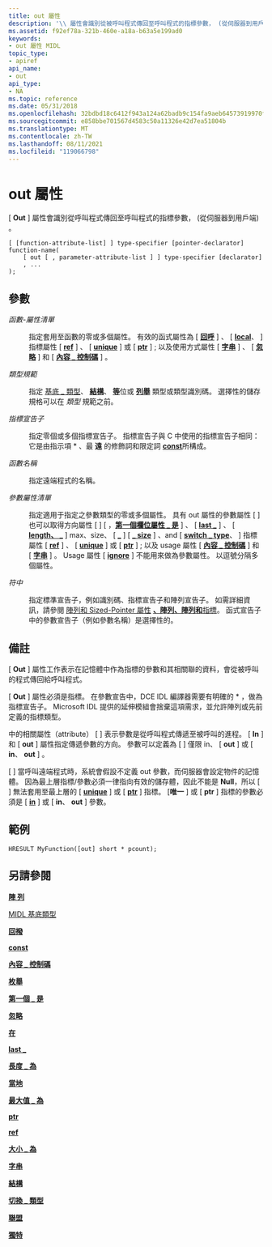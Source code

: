 ```yaml
---
title: out 屬性
description: '\\ 屬性會識別從被呼叫程式傳回至呼叫程式的指標參數， (從伺服器到用戶端) 。'
ms.assetid: f92ef78a-321b-460e-a18a-b63a5e199ad0
keywords:
- out 屬性 MIDL
topic_type:
- apiref
api_name:
- out
api_type:
- NA
ms.topic: reference
ms.date: 05/31/2018
ms.openlocfilehash: 32bdbd18c6412f943a124a62badb9c154fa9aeb64573919970ffc1dc4af17798
ms.sourcegitcommit: e858bbe701567d4583c50a11326e42d7ea51804b
ms.translationtype: MT
ms.contentlocale: zh-TW
ms.lasthandoff: 08/11/2021
ms.locfileid: "119066798"
---
```

# <a name="out-attribute"></a>out 屬性

\[ **Out** \] 屬性會識別從呼叫程式傳回至呼叫程式的指標參數， (從伺服器到用戶端) 。

``` syntax
[ [function-attribute-list] ] type-specifier [pointer-declarator] function-name(
    [ out [ , parameter-attribute-list ] ] type-specifier [declarator]
    , ...
);
```

## <a name="parameters"></a>參數

<dl> <dt>

*函數-屬性清單* 
</dt> <dd>

指定套用至函數的零或多個屬性。 有效的函式屬性為 \[ [**回呼**](callback.md) \] 、 \[ [**local**](local.md)、 \] 指標屬性 \[ [**ref**](ref.md) \] 、 \[ [**unique**](unique.md) \] 或 \[ [**ptr**](ptr.md) \] ; 以及使用方式屬性 \[ [**字串**](string.md) \] 、 \[ [**忽略**](ignore.md) \] 和 \[ [**內容 \_ 控制碼**](context-handle.md) \] 。

</dd> <dt>

*類型規範* 
</dt> <dd>

指定 [基底 \_ 類型](midl-base-types.md)、 [**結構**](struct.md)、 [**等**](union.md)位或 [**列舉**](enum.md) 類型或類型識別碼。 選擇性的儲存規格可以在 *類型* 規範之前。

</dd> <dt>

*指標宣告子* 
</dt> <dd>

指定零個或多個指標宣告子。 指標宣告子與 C 中使用的指標宣告子相同：它是由指示項 \* 、最 **遠** 的修飾詞和限定詞 [**const**](const.md)所構成。

</dd> <dt>

*函數名稱* 
</dt> <dd>

指定遠端程式的名稱。

</dd> <dt>

*參數屬性清單* 
</dt> <dd>

指定適用于指定之參數類型的零或多個屬性。 具有 out 屬性的參數屬性 \[  \] 也可以取得方向屬性 \[  \] \[ ，[**第一個欄位屬性 \_ 是**](first-is.md) \] 、 \[ [**last \_**](last-is.md) \] 、 \[ [**length、 \_**](length-is.md) \] max、size、 \[ [**\_**](max-is.md) \] \[ [**\_ size**](size-is.md) \] 、and \[ [**switch \_ type**](switch-type.md)、 \] 指標屬性 \[ [**ref**](ref.md) \] 、 \[ [**unique**](unique.md) \] 或 \[ [**ptr**](ptr.md) \] ; 以及 usage 屬性 \[ [**內容 \_ 控制碼**](context-handle.md) \] 和 \[ [**字串**](string.md) \] 。 Usage 屬性 \[ [**ignore**](ignore.md) \] 不能用來做為參數屬性。 以逗號分隔多個屬性。

</dd> <dt>

*符中* 
</dt> <dd>

指定標準宣告子，例如識別碼、指標宣告子和陣列宣告子。 如需詳細資訊，請參閱 [陣列和 Sized-Pointer 屬性](array-and-sized-pointer-attributes.md) [**、陣列、陣列和**](arrays-1.md)[指標](/windows/desktop/Rpc/arrays-and-pointers)。 函式宣告子中的參數宣告子（例如參數名稱）是選擇性的。

</dd> </dl>

## <a name="remarks"></a>備註

\[ **Out** \] 屬性工作表示在記憶體中作為指標的參數和其相關聯的資料，會從被呼叫的程式傳回給呼叫程式。

\[ **Out** \] 屬性必須是指標。 在參數宣告中，DCE IDL 編譯器需要有明確的 \* ，做為指標宣告子。 Microsoft IDL 提供的延伸模組會捨棄這項需求，並允許陣列或先前定義的指標類型。

中的相關屬性（attribute） \[ [](in.md) \] 表示參數是從呼叫程式傳遞至被呼叫的進程。 \[ **In** \] 和 \[ **out** \] 屬性指定傳遞參數的方向。 參數可以定義為 \[  \] 僅限 in、 \[ **out** \] 或 \[ **in**、 **out** \] 。

\[  \] 當呼叫遠端程式時，系統會假設不定義 out 參數，而伺服器會設定物件的記憶體。 因為最上層指標/參數必須一律指向有效的儲存體，因此不能是 **Null**，所以 \[  \] 無法套用至最上層的 \[ [**unique**](unique.md) \] 或 \[ [**ptr**](ptr.md) \] 指標。 \[**唯一** \] 或 \[ **ptr** \] 指標的參數必須是 \[ [**in**](in.md) \] 或 \[ **in**、 **out** \] 參數。

## <a name="examples"></a>範例

``` syntax
HRESULT MyFunction([out] short * pcount);
```

## <a name="see-also"></a>另請參閱

<dl> <dt>

[**陣 列**](arrays-1.md)
</dt> <dt>

[MIDL 基底類型](midl-base-types.md)
</dt> <dt>

[**回撥**](callback.md)
</dt> <dt>

[**const**](const.md)
</dt> <dt>

[**內容 \_ 控制碼**](context-handle.md)
</dt> <dt>

[**枚舉**](enum.md)
</dt> <dt>

[**第一個 \_ 是**](first-is.md)
</dt> <dt>

[**忽略**](ignore.md)
</dt> <dt>

[**在**](in.md)
</dt> <dt>

[**last \_**](last-is.md)
</dt> <dt>

[**長度 \_ 為**](length-is.md)
</dt> <dt>

[**當地**](local.md)
</dt> <dt>

[**最大值 \_ 為**](max-is.md)
</dt> <dt>

[**ptr**](ptr.md)
</dt> <dt>

[**ref**](ref.md)
</dt> <dt>

[**大小 \_ 為**](size-is.md)
</dt> <dt>

[**字串**](string.md)
</dt> <dt>

[**結構**](struct.md)
</dt> <dt>

[**切換 \_ 類型**](switch-type.md)
</dt> <dt>

[**聯盟**](union.md)
</dt> <dt>

[**獨特**](unique.md)
</dt> </dl>

 

 